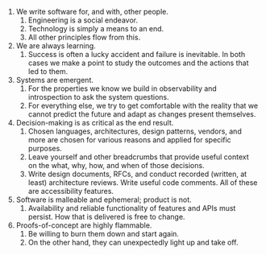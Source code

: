 1. We write software for, and with, other people.
    1. Engineering is a social endeavor.
    2. Technology is simply a means to an end.
    3. All other principles flow from this.
2. We are always learning.
    1. Success is often a lucky accident and failure is inevitable. In both cases
       we make a point to study the outcomes and the actions that led to them.
3. Systems are emergent.
    1. For the properties we know we build in observability and introspection to
       ask the system questions.
    2. For everything else, we try to get comfortable with the reality that we
       cannot predict the future and adapt as changes present themselves.
4. Decision-making is as critical as the end result.
    1. Chosen languages, architectures, design patterns, vendors, and more are
       chosen for various reasons and applied for specific purposes.
    2. Leave yourself and other breadcrumbs that provide useful context on the
       what, why, how, and when of those decisions.
      1. Write design documents, RFCs, and conduct recorded (written, at least)
         architecture reviews. Write useful code comments. All of these are
         accessibility features.
5. Software is malleable and ephemeral; product is not.
    1. Availability and reliable functionality of features and APIs must persist.
       How that is delivered is free to change.
6. Proofs-of-concept are highly flammable.
    1. Be willing to burn them down and start again.
    2. On the other hand, they can unexpectedly light up and take off.
